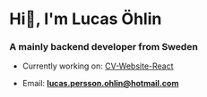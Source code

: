 <h1 align="left">Hi👋, I'm Lucas Öhlin</h1>
<h3 align="left">A mainly backend developer from Sweden</h3>

- Currently working on: [CV-Website-React](https://github.com/lucas-ohlin/CV-Website-React)

- Email: **lucas.persson.ohlin@hotmail.com**


<p align="left">
</p>

